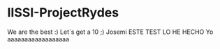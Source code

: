 # IISSI-ProjectRydes
We are the best :) Let´s get a 10 ;)       Josemi
ESTE TEST LO HE HECHO Yo
aaaaaaaaaaaaaaaaaa
